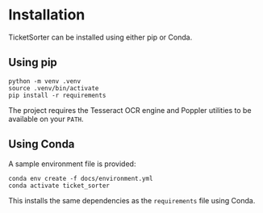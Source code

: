 # Installation

TicketSorter can be installed using either pip or Conda.

## Using pip

```
python -m venv .venv
source .venv/bin/activate
pip install -r requirements
```

The project requires the Tesseract OCR engine and Poppler utilities to be
available on your `PATH`.

## Using Conda

A sample environment file is provided:

```
conda env create -f docs/environment.yml
conda activate ticket_sorter
```

This installs the same dependencies as the `requirements` file using Conda.
